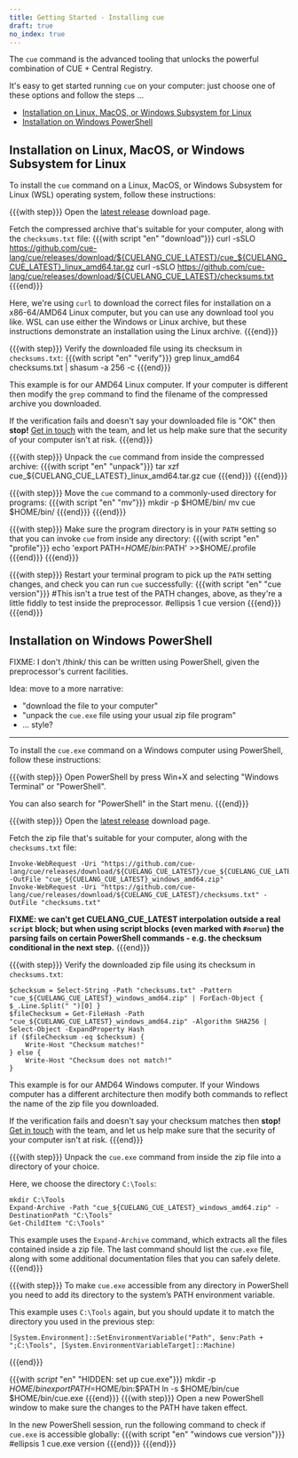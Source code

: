 ```yaml
---
title: Getting Started - Installing cue
draft: true
no_index: true
---
```


The `cue` command is the advanced tooling that unlocks the powerful combination
of CUE + Central Registry.

It's easy to get started running `cue` on your computer: just choose one of
these options and follow the steps ...

- [Installation on Linux, MacOS, or Windows Subsystem for Linux](#installation-on-linux-macos-or-windows-subsystem-for-linux)
- [Installation on Windows PowerShell](#installation-on-windows-powershell)

## Installation on Linux, MacOS, or Windows Subsystem for Linux

To install the `cue` command on a Linux, MacOS, or Windows Subsystem for Linux
(WSL) operating system, follow these instructions:

{{{with step}}}
Open the [latest release](https://github.com/cue-lang/cue/releases/latest)
download page.

Fetch the compressed archive that's suitable for your computer, along with the
`checksums.txt` file:
{{{with script "en" "download"}}}
curl -sSLO https://github.com/cue-lang/cue/releases/download/${CUELANG_CUE_LATEST}/cue_${CUELANG_CUE_LATEST}_linux_amd64.tar.gz
curl -sSLO https://github.com/cue-lang/cue/releases/download/${CUELANG_CUE_LATEST}/checksums.txt
{{{end}}}

Here, we're using `curl` to download the correct files for installation on a
x86-64/AMD64 Linux computer, but you can use any download tool you like.
WSL can use either the Windows or Linux archive, but these instructions
demonstrate an installation using the Linux archive.
{{{end}}}

{{{with step}}}
Verify the downloaded file using its checksum in `checksums.txt`:
{{{with script "en" "verify"}}}
grep linux_amd64 checksums.txt | shasum -a 256 -c
{{{end}}}

This example is for our AMD64 Linux computer. If your computer is different
then modify the `grep` command to find the filename of the compressed archive
you downloaded.

If the verification fails and doesn't say your downloaded file is "OK" then **stop!**
[Get in touch](#TODO) with the team, and let us help make sure that the
security of your computer isn't at risk.
{{{end}}}

{{{with step}}}
Unpack the `cue` command from inside the compressed archive:
{{{with script "en" "unpack"}}}
tar xzf cue_${CUELANG_CUE_LATEST}_linux_amd64.tar.gz cue
{{{end}}}
{{{end}}}

{{{with step}}}
Move the `cue` command to a commonly-used directory for programs:
{{{with script "en" "mv"}}}
mkdir -p $HOME/bin/
mv cue $HOME/bin/
{{{end}}}
{{{end}}}

{{{with step}}}
Make sure the program directory is in your `PATH` setting so that you can
invoke `cue` from inside any directory:
{{{with script "en" "profile"}}}
echo 'export PATH=$HOME/bin:$PATH' >>$HOME/.profile
{{{end}}}
{{{end}}}

{{{with step}}}
Restart your terminal program to pick up the `PATH` setting changes, and check
you can run `cue` successfully:
{{{with script "en" "cue version"}}}
#This isn't a true test of the PATH changes, above, as they're a little fiddly to test inside the preprocessor.
#ellipsis 1
cue version
{{{end}}}
{{{end}}}

## Installation on Windows PowerShell

FIXME: I don't /think/ this can be written using PowerShell, given the
preprocessor's current facilities.

Idea: move to a more narrative:
- "download the file to your computer"
- "unpack the `cue.exe` file using your usual zip file program"
- ... style?

---

<!--
These instructions are adapted from a ChatGPT response to the following prompt,
modified to match the presentation, style, and flow of the previous section:

  Please give me step by step instructions for a Windows computer running PowerShell, explaining:
  - how to download the zip file at
	https://github.com/cue-lang/cue/releases/download/v0.11.1/cue_v0.11.1_windows_amd64.zip
	that contains a command-line tool called "cue.exe"
  - how to download the "checksums.txt" file from
	https://github.com/cue-lang/cue/releases/download/v0.11.1/checksums.txt
    that contains the SHA256 checksum of several files including the zip file
  - how to check the SHA256 checksum of the downloaded zip file
  - how to unpack the "cue.exe" tool
  - how to persistently add the tool to the PowerShell's path setting so that
    "cue.exe" can be invoked from any directory.
-->

To install the `cue.exe` command on a Windows computer using PowerShell, follow
these instructions:

{{{with step}}}
Open PowerShell by press Win+X and selecting "Windows Terminal" or "PowerShell".

You can also search for "PowerShell" in the Start menu.
{{{end}}}

{{{with step}}}
Open the [latest release](https://github.com/cue-lang/cue/releases/latest)
download page.

Fetch the zip file that's suitable for your computer, along with the
`checksums.txt` file:
```text { title="TERMINAL" type="terminal"  }
Invoke-WebRequest -Uri "https://github.com/cue-lang/cue/releases/download/${CUELANG_CUE_LATEST}/cue_${CUELANG_CUE_LATEST}_windows_amd64.zip" -OutFile "cue_${CUELANG_CUE_LATEST}_windows_amd64.zip"
Invoke-WebRequest -Uri "https://github.com/cue-lang/cue/releases/download/${CUELANG_CUE_LATEST}/checksums.txt" -OutFile "checksums.txt"
```

**FIXME: we can't get CUELANG_CUE_LATEST interpolation outside a real `script`
block; but when using script blocks (even marked with `#norun`) the parsing
fails on certain PowerShell commands - e.g. the checksum conditional in the
next step.**
{{{end}}}

{{{with step}}}
Verify the downloaded zip file using its checksum in `checksums.txt`:

```text { title="TERMINAL" type="terminal"  }
$checksum = Select-String -Path "checksums.txt" -Pattern "cue_${CUELANG_CUE_LATEST}_windows_amd64.zip" | ForEach-Object { $_.Line.Split(" ")[0] }
$fileChecksum = Get-FileHash -Path "cue_${CUELANG_CUE_LATEST}_windows_amd64.zip" -Algorithm SHA256 | Select-Object -ExpandProperty Hash
if ($fileChecksum -eq $checksum) {
    Write-Host "Checksum matches!"
} else {
    Write-Host "Checksum does not match!"
}
```

This example is for our AMD64 Windows computer. If your Windows computer has a
different architecture then modify both commands to reflect the name of the zip
file you downloaded.

If the verification fails and doesn't say your checksum matches then **stop!**
[Get in touch](#TODO) with the team, and let us help make sure that the
security of your computer isn't at risk.
{{{end}}}

{{{with step}}}
Unpack the `cue.exe` command from inside the zip file into a directory of your
choice.

Here, we choose the directory `C:\Tools`:

```text { title="TERMINAL" type="terminal"  }
mkdir C:\Tools
Expand-Archive -Path "cue_${CUELANG_CUE_LATEST}_windows_amd64.zip" -DestinationPath "C:\Tools"
Get-ChildItem "C:\Tools"
```

This example uses the `Expand-Archive` command, which extracts all the files
contained inside a zip file. The last command should list the `cue.exe` file,
along with some additional documentation files that you can safely delete.
{{{end}}}

{{{with step}}}
To make `cue.exe` accessible from any directory in PowerShell you need to add
its directory to the system’s PATH environment variable.

This example uses `C:\Tools` again, but you should update it to match the
directory you used in the previous step:
```text { title="TERMINAL" type="terminal"  }
[System.Environment]::SetEnvironmentVariable("Path", $env:Path + ";C:\Tools", [System.EnvironmentVariableTarget]::Machine)
```
{{{end}}}

{{{with _script_ "en" "HIDDEN: set up cue.exe"}}}
mkdir -p $HOME/bin
export PATH=$HOME/bin:$PATH
ln -s $HOME/bin/cue $HOME/bin/cue.exe
{{{end}}}
{{{with step}}}
Open a new PowerShell window to make sure the changes to the PATH have taken
effect.

In the new PowerShell session, run the following command to check if `cue.exe`
is accessible globally:
{{{with script "en" "windows cue version"}}}
#ellipsis 1
cue.exe version
{{{end}}}
{{{end}}}
